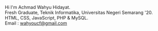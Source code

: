 Hi I'm Achmad Wahyu Hidayat. </br>
Fresh Graduate, Teknik Informatika, Universitas Negeri Semarang '20. </br>
HTML, CSS, JavaScript, PHP & MySQL. </br>
Email : wahyoucf@gmail.com
